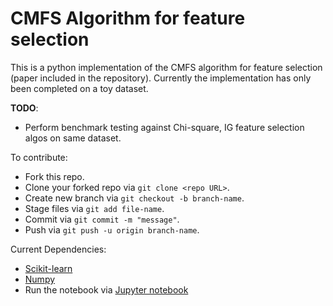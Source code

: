 # CMFS Algorithm for feature selection

This is a python implementation of the CMFS algorithm for feature selection (paper included in the repository). Currently the implementation has only been completed on a toy dataset.

__TODO__:
  * Perform benchmark testing against Chi-square, IG feature selection algos on same dataset.
  
To contribute:
  * Fork this repo.
  * Clone your forked repo via `git clone <repo URL>`.
  * Create new branch via `git checkout -b branch-name`.
  * Stage files via `git add file-name`.
  * Commit via `git commit -m "message"`.
  * Push via `git push -u origin branch-name`.

Current Dependencies:
  * [Scikit-learn](http://scikit-learn.org/stable/install.html)
  * [Numpy](http://www.numpy.org/)
  * Run the notebook via [Jupyter notebook](http://jupyter.readthedocs.org/en/latest/install.html)
